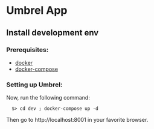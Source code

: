 # Umbrel App

## Install development env

### Prerequisites:

- [docker]()
- [docker-compose]()

### Setting up Umbrel:

Now, run the following command:

```shell
  $> cd dev ; docker-compose up -d
```

Then go to http://localhost:8001 in your favorite browser.
